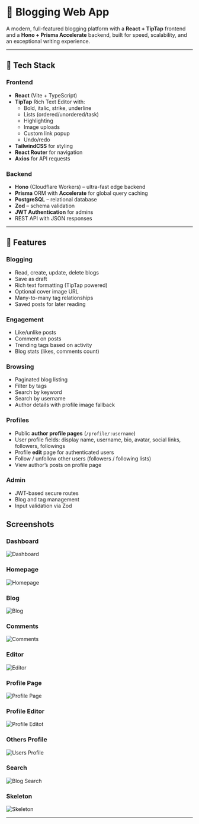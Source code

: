 # 📝 Blogging Web App

A modern, full-featured blogging platform with a **React + TipTap** frontend and a **Hono + Prisma Accelerate** backend, built for speed, scalability, and an exceptional writing experience.

---

## 🚀 Tech Stack

### **Frontend**

- **React** (Vite + TypeScript)
- **TipTap** Rich Text Editor with:
  - Bold, italic, strike, underline
  - Lists (ordered/unordered/task)
  - Highlighting
  - Image uploads
  - Custom link popup
  - Undo/redo
- **TailwindCSS** for styling
- **React Router** for navigation
- **Axios** for API requests

### **Backend**

- **Hono** (Cloudflare Workers) – ultra-fast edge backend
- **Prisma** ORM with **Accelerate** for global query caching
- **PostgreSQL** – relational database
- **Zod** – schema validation
- **JWT Authentication** for admins
- REST API with JSON responses

---

## 📌 Features

### **Blogging**

- Read, create, update, delete blogs
- Save as draft
- Rich text formatting (TipTap powered)
- Optional cover image URL
- Many-to-many tag relationships
- Saved posts for later reading

### **Engagement**

- Like/unlike posts
- Comment on posts
- Trending tags based on activity
- Blog stats (likes, comments count)

### **Browsing**

- Paginated blog listing
- Filter by tags
- Search by keyword
- Search by username
- Author details with profile image fallback

### **Profiles**

- Public **author profile pages** (`/profile/:username`)
- User profile fields: display name, username, bio, avatar, social links, followers, followings
- Profile **edit** page for authenticated users
- Follow / unfollow other users (followers / following lists)
- View author’s posts on profile page

### **Admin**

- JWT-based secure routes
- Blog and tag management
- Input validation via Zod

## Screenshots

### Dashboard

![Dashboard](assets/dashboard.png)

### Homepage

![Homepage](assets/blogs.png)

### Blog

![Blog](assets/blog.png)

### Comments

![Comments](assets/comments.png)

### Editor

![Editor ](assets/text-editor.png)

### Profile Page

![Profile Page](assets/author-profile.png)

### Profile Editor

![Profile Editot](assets/profile-change.png)

### Others Profile

![Users Profile](assets/others-profile.png)

### Search

![Blog Search](assets/search.png)

### Skeleton

![Skeleton](assets/skeleton.png)

---
